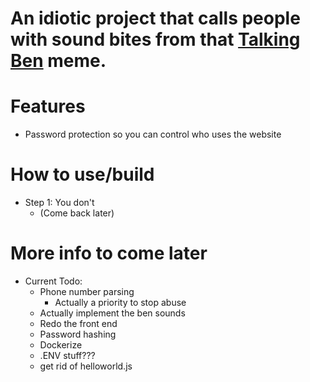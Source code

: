 # An idiotic project that calls people with sound bites from that [Talking Ben](https://apps.apple.com/us/app/talking-ben-the-dog/id416345319) meme.

# Features
- Password protection so you can control who uses the website

# How to use/build
- Step 1: You don't
  - (Come back later)

# More info to come later
- Current Todo:
  - Phone number parsing
    - Actually a priority to stop abuse
  - Actually implement the ben sounds
  - Redo the front end
  - Password hashing
  - Dockerize
  - .ENV stuff???
  - get rid of helloworld.js
